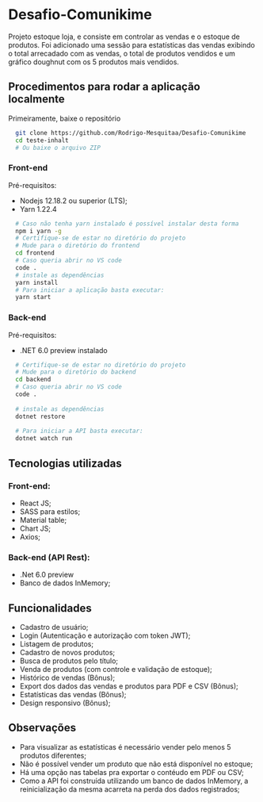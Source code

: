 # Desafio-Comunikime

Projeto estoque loja, e consiste em controlar as vendas e o estoque de produtos.
Foi adicionado uma sessão para estatísticas das vendas exibindo o total arrecadado
com as vendas, o total de produtos vendidos e um gráfico doughnut com os 5 produtos 
mais vendidos.

## Procedimentos para rodar a aplicação localmente

Primeiramente, baixe o repositório
```zsh
  git clone https://github.com/Rodrigo-Mesquitaa/Desafio-Comunikime
  cd teste-inhalt
  # Ou baixe o arquivo ZIP
```
### Front-end

Pré-requisitos:
* Nodejs 12.18.2 ou superior (LTS);
* Yarn 1.22.4
```zsh
  # Caso não tenha yarn instalado é possível instalar desta forma
  npm i yarn -g
  # Certifique-se de estar no diretório do projeto
  # Mude para o diretório do frontend
  cd frontend
  # Caso queria abrir no VS code
  code . 
  # instale as dependências
  yarn install
  # Para iniciar a aplicação basta executar:
  yarn start
```
### Back-end

Pré-requisitos:

* .NET 6.0 preview instalado
```zsh
  # Certifique-se de estar no diretório do projeto
  # Mude para o diretório do backend
  cd backend
  # Caso queria abrir no VS code  
  code .
  
  # instale as dependências
  dotnet restore
  
  # Para iniciar a API basta executar:
  dotnet watch run
```
## Tecnologias utilizadas
### Front-end:

* React JS;
* SASS para estilos;
* Material table;
* Chart JS;
* Axios;

### Back-end (API Rest):

* .Net 6.0 preview
* Banco de dados InMemory;

## Funcionalidades
* Cadastro de usuário;
* Login (Autenticação e autorização com token JWT);
* Listagem de produtos;
* Cadastro de novos produtos;
* Busca de produtos pelo título;
* Venda de produtos (com controle e validação de estoque);
* Histórico de vendas (Bônus);
* Export dos dados das vendas e produtos para PDF e CSV (Bônus);
* Estatísticas das vendas (Bônus);
* Design responsivo (Bônus);

## Observações
* Para visualizar as estatísticas é necessário vender pelo menos 5 produtos diferentes;
* Não é possível vender um produto que não está disponível no estoque;
* Há uma opção nas tabelas pra exportar o contéudo em PDF ou CSV;
* Como a API foi construída utilizando um banco de dados InMemory, 
a reinicialização da mesma acarreta na perda dos dados registrados;
